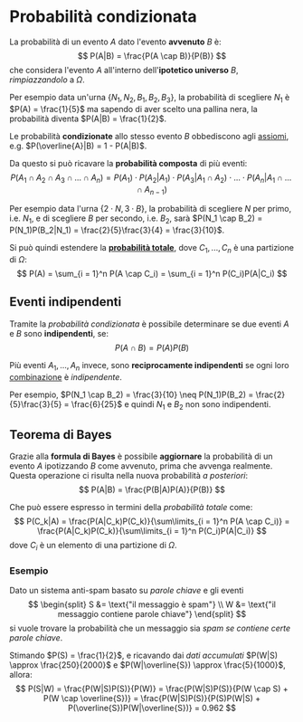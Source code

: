 # Probabilità condizionata

La probabilità di un evento $A$ dato l'evento **avvenuto** $B$ è:
$$
P(A|B) = \frac{P(A \cap B)}{P(B)}
$$
che considera l'evento $A$ all'interno dell'**ipotetico universo** $B$, _rimpiazzandolo_ a $\Omega$.

Per esempio data un'urna $\{N_1, N_2, B_1, B_2, B_3\}$, la probabilità di scegliere $N_1$ è $P(A) = \frac{1}{5}$ ma sapendo di aver scelto una pallina nera, la probabilità diventa $P(A|B) = \frac{1}{2}$.

Le probabilità **condizionate** allo stesso evento $B$ obbediscono agli [assiomi](../01/README.md#definizione), e.g. $P(\overline{A}|B) = 1 - P(A|B)$.

Da questo si può ricavare la **probabilità composta** di più eventi:
$$
P(A_1 \cap A_2 \cap A_3 \cap ... \cap A_n) = P(A_1) \cdot P(A_2 | A_1) \cdot P(A_3 | A_1 \cap A_2) \cdot ... \cdot P(A_n | A_1 \cap ... \cap A_{n-1})
$$

Per esempio data l'urna $\{2 \cdot N, 3 \cdot B\}$, la probabilità di scegliere $N$ per primo, i.e. $N_1$, e di scegliere $B$ per secondo, i.e. $B_2$, sarà $P(N_1 \cap B_2) = P(N_1)P(B_2|N_1) = \frac{2}{5}\frac{3}{4} = \frac{3}{10}$.

Si può quindi estendere la [**probabilità totale**](../01/README.md#definizione), dove $C_1, ..., C_n$ è una partizione di $\Omega$:
$$
P(A) = \sum_{i = 1}^n P(A \cap C_i) = \sum_{i = 1}^n P(C_i)P(A|C_i)
$$

## Eventi indipendenti

Tramite la _probabilità condizionata_ è possibile determinare se due eventi $A$ e $B$ sono **indipendenti**, se:
$$
P(A \cap B) = P(A)P(B)
$$

Più eventi $A_1, ..., A_n$ invece, sono **reciprocamente indipendenti** se ogni loro [combinazione](../README.md) è _indipendente_.

Per esempio, $P(N_1 \cap B_2) = \frac{3}{10} \neq P(N_1)P(B_2) = \frac{2}{5}\frac{3}{5} = \frac{6}{25}$ e quindi $N_1$ e $B_2$ non sono indipendenti.

## Teorema di Bayes

Grazie alla **formula di Bayes** è possibile **aggiornare** la probabilità di un evento $A$ ipotizzando $B$ come avvenuto, prima che avvenga realmente.
Questa operazione ci risulta nella nuova probabilità _a posteriori_:
$$
P(A|B) = \frac{P(B|A)P(A)}{P(B)}
$$

Che può essere espresso in termini della _probabilità totale_ come:
$$
P(C_k|A) = \frac{P(A|C_k)P(C_k)}{\sum\limits_{i = 1}^n P(A \cap C_i)} = \frac{P(A|C_k)P(C_k)}{\sum\limits_{i = 1}^n P(C_i)P(A|C_i)}
$$
dove $C_i$ è un elemento di una partizione di $\Omega$.

### Esempio

Dato un sistema anti-spam basato su _parole chiave_ e gli eventi
$$
\begin{split}
S &= \text{"il messaggio è spam"} \\
W &= \text{"il messaggio contiene parole chiave"}
\end{split}
$$
si vuole trovare la probabilità che un messaggio sia _spam se contiene certe parole chiave_.

Stimando $P(S) = \frac{1}{2}$, e ricavando dai _dati accumulati_ $P(W|S) \approx \frac{250}{2000}$ e $P(W|\overline{S}) \approx \frac{5}{1000}$, allora:
$$
P(S|W) = \frac{P(W|S)P(S)}{P(W)} = \frac{P(W|S)P(S)}{P(W \cap S) + P(W \cap \overline{S})} =
\frac{P(W|S)P(S)}{P(S)P(W|S) + P(\overline{S})P(W|\overline{S})} = 0.962
$$
